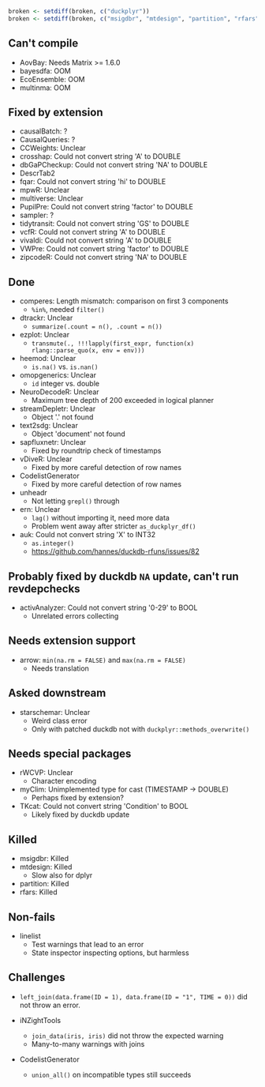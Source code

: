 ```r
broken <- setdiff(broken, c("duckplyr"))
broken <- setdiff(broken, c("msigdbr", "mtdesign", "partition", "rfars"))
```

## Can't compile

- AovBay: Needs Matrix >= 1.6.0
- bayesdfa: OOM
- EcoEnsemble: OOM
- multinma: OOM


## Fixed by extension

- causalBatch: ?
- CausalQueries: ?
- CCWeights: Unclear
- crosshap: Could not convert string 'A' to DOUBLE
- dbGaPCheckup: Could not convert string 'NA' to DOUBLE
- DescrTab2
- fqar: Could not convert string 'hi' to DOUBLE
- mpwR: Unclear
- multiverse: Unclear
- PupilPre: Could not convert string 'factor' to DOUBLE
- sampler: ?
- tidytransit: Could not convert string 'GS' to DOUBLE
- vcfR: Could not convert string 'A' to DOUBLE
- vivaldi: Could not convert string 'A' to DOUBLE
- VWPre: Could not convert string 'factor' to DOUBLE
- zipcodeR: Could not convert string 'NA' to DOUBLE

## Done

- comperes: Length mismatch: comparison on first 3 components
    - `%in%`, needed `filter()`
- dtrackr: Unclear
    - `summarize(.count = n(), .count = n())`
- ezplot: Unclear
    - `transmute(., !!!lapply(first_expr, function(x) rlang::parse_quo(x, env = env)))`
- heemod: Unclear
    - `is.na()` vs. `is.nan()`
- omopgenerics: Unclear
    - `id` integer vs. double
- NeuroDecodeR: Unclear
    - Maximum tree depth of 200 exceeded in logical planner
- streamDepletr: Unclear
    - Object '.' not found
- text2sdg: Unclear
    - Object 'document' not found
- sapfluxnetr: Unclear
    - Fixed by roundtrip check of timestamps
- vDiveR: Unclear
    - Fixed by more careful detection of row names
- CodelistGenerator
    - Fixed by more careful detection of row names
- unheadr
    - Not letting `grepl()` through
- ern: Unclear
    - `lag()` without importing it, need more data
    - Problem went away after stricter `as_duckplyr_df()`
- auk: Could not convert string 'X' to INT32
    - `as.integer()`
    - https://github.com/hannes/duckdb-rfuns/issues/82

## Probably fixed by duckdb `NA` update, can't run revdepchecks

- activAnalyzer: Could not convert string '0-29' to BOOL
    - Unrelated errors collecting

## Needs extension support

- arrow: `min(na.rm = FALSE)` and `max(na.rm = FALSE)`
    - Needs translation

## Asked downstream

- starschemar: Unclear
    - Weird class error
    - Only with patched duckdb not with `duckplyr::methods_overwrite()`

## Needs special packages

- rWCVP: Unclear
    - Character encoding
- myClim: Unimplemented type for cast (TIMESTAMP -> DOUBLE)
    - Perhaps fixed by extension?
- TKcat: Could not convert string 'Condition' to BOOL
    - Likely fixed by duckdb update

## Killed

- msigdbr: Killed
- mtdesign: Killed
    - Slow also for dplyr
- partition: Killed
- rfars: Killed

## Non-fails

- linelist
    - Test warnings that lead to an error
    - State inspector inspecting options, but harmless

## Challenges

- `left_join(data.frame(ID = 1), data.frame(ID = "1", TIME = 0))` did not throw an error.

- iNZightTools
    - `join_data(iris, iris)` did not throw the expected warning
    - Many-to-many warnings with joins

- CodelistGenerator
    - `union_all()` on incompatible types still succeeds
